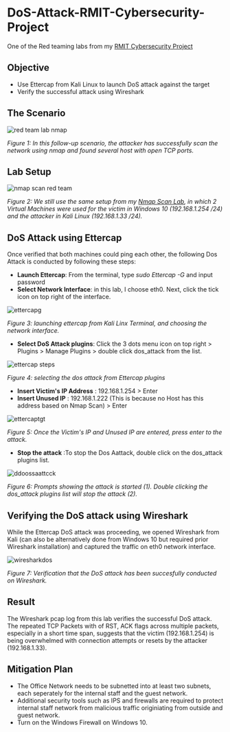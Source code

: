# DoS-Attack-RMIT-Cybersecurity-Project
One of the Red teaming labs from my [RMIT Cybersecurity Project](https://github.com/Kazu010101/RMIT-Cybersecurity-Project/blob/main/README.md)

## Objective

- Use Ettercap from Kali Linux to launch DoS attack against the target
- Verify the successful attack using Wireshark

## The Scenario

![red team lab nmap](https://github.com/user-attachments/assets/092e32ce-cdae-4509-8172-231a3503be58)

*Figure 1: In this follow-up scenario, the attacker has successfully scan the network using nmap and found several host with open TCP ports.*

## Lab Setup

![nmap scan red team](https://github.com/user-attachments/assets/b2a83336-6849-4f89-84b0-6fa195d3352a)

*Figure 2: We still use the same setup from my [Nmap Scan Lab](https://github.com/Kazu010101/Nmap-Scan-RMIT-Cybersecurity-Project/blob/main/README.md), in which 2 Virtual Machines were used for the victim in Windows 10 (192.168.1.254 /24) and the attacker in Kali Linux (192.168.1.33 /24).* 

## DoS Attack using Ettercap

Once verified that both machines could ping each other, the following Dos Attack is conducted by following these steps:
- **Launch Ettercap**: From the terminal, type *sudo Ettercap -G* and input password
- **Select Network Interface**: in this lab, I choose eth0. Next, click the tick icon on top right of the interface.

![ettercapg](https://github.com/user-attachments/assets/4a10ed0d-5cf4-48f4-8a1f-e1b43ed6f066)

*Figure 3: launching ettercap from Kali Linx Terminal, and choosing the network interface.*

- **Select DoS Attack plugins**: Click the 3 dots menu icon on top right > Plugins > Manage Plugins > double click dos_attack from the list.

![ettercap steps](https://github.com/user-attachments/assets/a4918a11-481f-46ba-ae55-79547a2b7481)

*Figure 4: selecting the dos attack from Ettercap plugins*

- **Insert Victim's IP Address** : 192.168.1.254 > Enter 
- **Insert Unused IP** : 192.168.1.222 (This is because no Host has this address based on Nmap Scan) > Enter

![ettercaptgt](https://github.com/user-attachments/assets/13a350a1-942c-482d-8cd6-ddabe976c372)

*Figure 5: Once the Victim's IP and Unused IP are entered, press enter to the attack.*

- **Stop the attack** :To stop the Dos Aattack, double click on the dos_attack plugins list.

![ddoossaattcck](https://github.com/user-attachments/assets/332304b3-7f13-45a5-b0ba-4390ffd77934)

*Figure 6: Prompts showing the attack is started (1). Double clicking the dos_attack plugins list will stop the attack (2).*

## Verifying the DoS attack using Wireshark

While the Ettercap DoS attack was proceeding, we opened Wireshark from Kali (can also be alternatively done from Windows 10 but required prior Wireshark installation) and captured the traffic on eth0 network interface.

![wiresharkdos](https://github.com/user-attachments/assets/d263811a-35d2-4d58-aa3d-a42e21f69b63)

*Figure 7: Verification that the DoS attack has been succesfully conducted on Wireshark.*

## Result

The Wireshark pcap log from this lab verifies the successful DoS attack. The repeated TCP Packets with of RST, ACK flags across multiple packets, especially in a short time span, suggests that the victim (192.168.1.254) is being overwhelmed with connection attempts or resets by the attacker (192.168.1.33).

## Mitigation Plan

- The Office Network needs to be subnetted into at least two subnets, each seperately for the internal staff and the guest network.
- Additional security tools such as IPS and firewalls are required to protect internal staff network from malicious traffic originiating from outside and guest network.
- Turn on the Windows Firewall on Windows 10.
